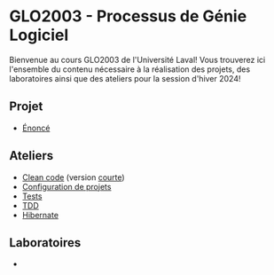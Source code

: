 # GLO2003 - Processus de Génie Logiciel

Bienvenue au cours GLO2003 de l'Université Laval! Vous trouverez ici l'ensemble du contenu nécessaire à la réalisation des projets, des laboratoires ainsi que des ateliers pour la session d'hiver 2024!

## Projet

- [Énoncé](https://github.com/glo2003/H23-Enonce)

## Ateliers

- [Clean code](https://github.com/glo2003/Exercice-CleanCode-Refactoring) (version [courte](https://github.com/glo2003/Exercice-CleanCode-Refactoring-Court))
- [Configuration de projets](https://github.com/glo2003/atelier-setups)
- [Tests](https://github.com/glo2003/UTournament)
- [TDD](https://github.com/glo2003/Exercice-TDD-string-calculator)
- [Hibernate](https://github.com/glo2003/atelier-hibernate)

## Laboratoires

- 

